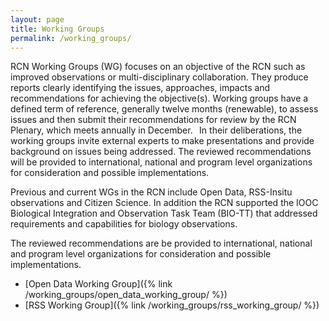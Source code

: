 ```yaml
---
layout: page
title: Working Groups
permalink: /working_groups/
---
```


RCN Working Groups (WG) focuses on an objective of the RCN such as improved observations or multi-disciplinary collaboration.
They produce reports clearly identifying the issues, approaches, impacts and recommendations for achieving the objective(s).
Working groups have a defined term of reference, generally twelve months (renewable), to assess issues and then submit their recommendations for review by the RCN Plenary, which meets annually in December.  
In their deliberations, the working groups invite external experts to make presentations and provide background on issues being addressed.
The reviewed recommendations will be provided to international, national and program level organizations for consideration and possible implementations.

Previous and current WGs in the RCN include Open Data, RSS-Insitu observations and Citizen Science.
In addition the RCN supported the IOOC Biological Integration and Observation Task Team (BIO-TT) that addressed requirements and capabilities for biology observations.

The reviewed recommendations are be provided to international, national and program level organizations for consideration and possible implementations.


* [Open Data Working Group]({% link /working_groups/open_data_working_group/ %})
* [RSS Working Group]({% link /working_groups/rss_working_group/ %})

